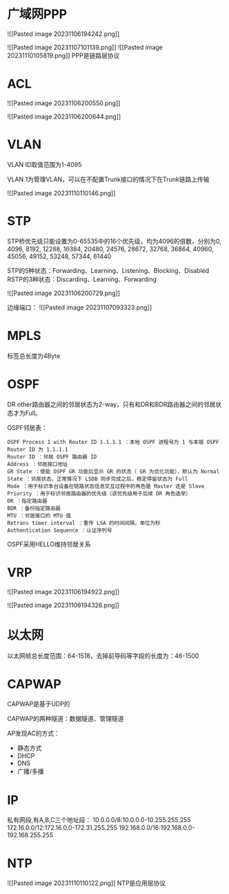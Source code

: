 # 广域网PPP
![[Pasted image 20231106194242.png]]

![[Pasted image 20231107101139.png]]
![[Pasted image 20231110105819.png]]
PPP是链路层协议

# ACL
![[Pasted image 20231106200550.png]]

![[Pasted image 20231106200644.png]]
# VLAN
VLAN ID取值范围为1-4095

VLAN 1为管理VLAN，可以在不配置Trunk接口的情况下在Trunk链路上传输

![[Pasted image 20231110110146.png]]

# STP
STP桥优先级只能设置为0-65535中的16个优先级，均为4096的倍数，分别为0, 4096, 8192, 12288, 16384, 20480, 24576, 28672, 32768, 36864, 40960, 45056, 49152, 53248, 57344, 61440

STP的5种状态：Forwarding、Learning、Listening、Blocking、Disabled
RSTP的3种状态：Discarding、Learning、Forwarding

![[Pasted image 20231106200729.png]]

边缘端口：
![[Pasted image 20231107093323.png]]

# MPLS
标签总长度为4Byte

# OSPF
DR other路由器之间的邻居状态为2-way，只有和DR和BDR路由器之间的邻居状态才为Full。

OSPF邻居表：
```
OSPF Process 1 with Router ID 1.1.1.1 ：本地 OSPF 进程号为 1 与本端 OSPF Router ID 为 1.1.1.1
Router ID ：邻居 OSPF 路由器 ID
Address ：邻居接口地址
GR State ：使能 OSPF GR 功能后显示 GR 的状态（ GR 为优化功能），默认为 Normal
State ：邻居状态，正常情况下 LSDB 同步完成之后，稳定停留状态为 Full
Mode ：用于标识本台设备在链路状态信息交互过程中的角色是 Master 还是 Slave
Priority ：用于标识邻居路由器的优先级（该优先级用于后续 DR 角色选举）
DR ：指定路由器
BDR ：备份指定路由器
MTU ：邻居接口的 MTU 值
Retrans timer interval ：重传 LSA 的时间间隔，单位为秒
Authentication Sequence ：认证序列号
```

OSPF采用HELLO维持邻居关系

# VRP
![[Pasted image 20231106194922.png]]

![[Pasted image 20231106194326.png]]
# 以太网
以太网帧总长度范围：64-1518，去掉前导码等字段的长度为：46-1500

# CAPWAP
CAPWAP是基于UDP的

CAPWAP的两种隧道：数据隧道、管理隧道

AP发现AC的方式：
- 静态方式
- DHCP
- DNS
- 广播/多播

# IP
私有网段,有A,B,C三个地址段：
10.0.0.0/8:10.0.0.0-10.255.255.255
172.16.0.0/12:172.16.0.0-172.31.255.255
192.168.0.0/16:192.168.0.0-192.168.255.255


# NTP
![[Pasted image 20231110110122.png]]
NTP是应用层协议
